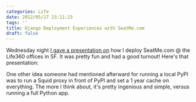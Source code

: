 ```yaml
---
categories: Life
date: 2012/05/17 23:11:23
tags: ''
title: Django Deployment Experiences with SeatMe.com
draft: false
---
```


Wednesday night [I gave a presentation on][1] how I deploy SeatMe.com @ the
Life360 offices in SF. It was pretty fun and had a good turnout! Here's that
presentation:

<script async class="speakerdeck-embed" data-id="4fb454b6cef64e0022010fa7" data-ratio="1.7297297297297298" src="//speakerdeck.com/assets/embed.js"></script>

One other idea someone had mentioned afterward for running a local PyPI was to
run a Squid proxy in front of PyPI and set a 1 year cache on everything. The
more I think about, it's pretty ingenious and simple, versus running a full
Python app.


[1]: http://www.meetup.com/The-San-Francisco-Django-Meetup-Group/events/62536212/
